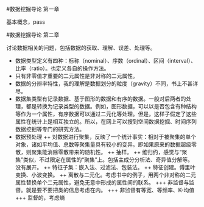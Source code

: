 #数据挖掘导论 第一章

基本概念，pass

#数据挖掘导论 第二章

讨论数据相关的问题，包括数据的获取、理解、误差、处理等。

+ 数据类型定义有四种：标称（nominal）、序数（ordinal）、区间（interval）、比率（ratio）。也定义各自的操作方法。
+ 只有非零值才重要的二元属性是非对称的二元属性。
+ 数据的分辨率特性，我的理解是数据划分的粒度（gravity）不同，书上不甚详尽。
+ 数据集类型有记录数据、基于图形的数据和有序的数据。一般对后两者的处理，都是转换为记录类型的数据。例如，图形数据，可以以是否包含有种结构等作为一个属性，有序数据可以通过二元化等处理。但是，这样子假定了这些属性在统计上是相互独立的。所以，在网上可以搜到空间数据挖掘、时间序列数据挖掘等专门的研究方法。
+ 数据预处理
  ++ 对数据进行聚集，反映了一个统计事实：相对于被聚集的单个对象，诸如平均值、总数等聚集量具有较小的变异。即如果原来的数据超级零散，则聚集能消除零散带来的随机性。
  ++ 抽样。
  ++ 维归约，感觉与“聚集”类似，不过限定在属性的“聚集”上。包括主成分分析法、奇异值分解等。没有展开。
  ++ 特征子集：嵌入法、过滤法、包装法。
  ++ 特征创建。傅里叶变换、小波变换。
  ++ 离散与二元化。考虑书中的例子，用两个非对称的二元属性替换单个二元属性，避免无意中形成的属性间的联系。
    +++ 非监督与监督。就是要不要把类的信息考虑在内。
    +++ 非监督有等宽、等频率、K-均值
    +++ 监督的，考虑熵



